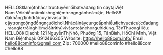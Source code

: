 HELLO88làmộtnhàcáitrựctuyếnnổibậtvàđáng tin cậytạiViệt Nam.Vớinhiềunămkinhnghiệmtrongngànhcácược, Hello88 đãkhẳngđịnhđượcuytínvàsự tin cậytrongcộngđồngngườichơi.Nhàcáinàycungcấpnhiềudịchvụcácượcđadạng, manglạitrảinghiệmgiảitríthúvịvàantoànchongườidùng.
TênThươngHiệu: HELLO88
Địachỉ: 121 NguyễnThịNhỏ, Phường 15, TânBình, HồChí Minh, Việt Nam
Điệnthoại: 0912466305
Website: https://hello88com.info/
Email: hello88cominfo@gmail.com
Zip : 700000
#hello88cominfo #hello88com #hello88
